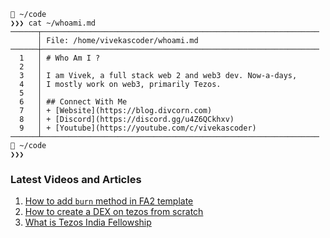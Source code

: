  ```
 📂 ~/code  
❯❯❯ cat ~/whoami.md                                                        
──────┬──────────────────────────────────────────────────────────────
       │ File: /home/vivekascoder/whoami.md
──────┼──────────────────────────────────────────────────────────────
   1   │ # Who Am I ?
   2   │ 
   3   │ I am Vivek, a full stack web 2 and web3 dev. Now-a-days,
   4   │ I mostly work on web3, primarily Tezos.
   5   │ 
   6   │ ## Connect With Me
   7   │ + [Website](https://blog.divcorn.com)
   8   │ + [Discord](https://discord.gg/u4Z6QCkhxv)
   9   │ + [Youtube](https://youtube.com/c/vivekascoder)
──────┴──────────────────────────────────────────────────────────────
 📂 ~/code  
❯❯❯ 
```

### Latest Videos and Articles
1. [How to add `burn` method in FA2 template](https://www.youtube.com/watch?v=RrhaaxR-85c)
2. [How to create a DEX on tezos from scratch](https://learn.figment.io/tutorials/create-a-dex-on-tezos)
3. [What is Tezos India Fellowship](https://www.youtube.com/watch?v=Gq_HIzzL3pQ&t=15s)

